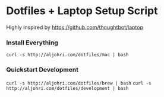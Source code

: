# Dotfiles + Laptop Setup Script

Highly inspired by https://github.com/thoughtbot/laptop

### Install Everything
`curl -s http://aljohri.com/dotfiles/mac | bash`

### Quickstart Development
`curl -s http://aljohri.com/dotfiles/brew | bash`
`curl -s http://aljohri.com/dotfiles/development | bash`

